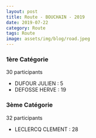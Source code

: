 ```yaml
---
layout: post
title: Route - BOUCHAIN - 2019
date: 2019-07-22
category: Route
tags: Route
image: assets/img/blog/road.jpeg
---
```


### 1ère Catégorie
30 participants
- DUFOUR JULIEN : 5
- DEFOSSE HERVE : 19

### 3ème Catégorie
32 participants
- LECLERCQ CLEMENT : 28
